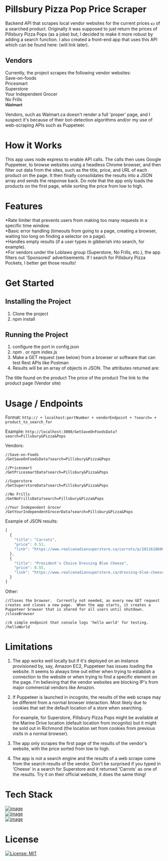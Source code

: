 # Pillsbury Pizza Pop Price Scraper
Backend API that scrapes local vendor websites for the current prices 💵 of a searched product.  Originally it was supposed to just return the prices of Pillsbury Pizza Pops (as a joke) but, I decided to make it more robust by adding a search function.  I also created a front-end app that uses this API which can be found here: (will link later).

## Vendors
Currently, the project scrapes the following vendor websites:\
Save-on-foods\
Pricesmart\
Superstore\
Your Independent Grocer\
No Frills\
~~Walmart~~

Vendors, such as Walmart.ca doesn't render a full 'proper' page, and I suspect it's because of their bot-detection algorithms and/or my use of web-scraping APIs such as Puppeteer.

# How it Works

This app uses node express to enable API calls.  The calls then uses Google Puppeteer, to browse websites using a headless Chrome browser, and then filter out data from the sites, such as the title, price, and URL of each product on the page.  It then finally consolidates the results into a JSON array and sends the response back.  Do note that the app only loads the products on the first page, while sorting the price from low to high.

# Features

*Rate limiter that prevents users from making too many requests in a specific time window.\
*Basic error handling (timeouts from going to a page, creating a browser, waiting too long on finding a selector on a page).\
*Handles empty results (if a user types in gibberish into search, for example).\
*For vendors under the Loblaws group (Superstore, No Frills, etc.), the app filters out 'Sponsored' advertisements.  If I search for Pillsbury Pizza Pockets, I better get those results!

# Get Started

## Installing the Project

1. Clone the project
2. npm install

## Running the Project

1. configure the port in config.json
2. npm . or npm index.js
3. Make a GET request (see below) from a browser or software that can test Rest APIs like Postman
4. Results will be an array of objects in JSON.  The attributes returned are:

The title found on the product
The price of the product
The link to the product page (Vendor site)



# Usage / Endpoints

Format:
`http:// + localhost:portNumber + vendorEndpoint + ?search= + product_to_search_for`

Example:
`http://localhost:3000/GetSaveOnFoodsData?search=Pillsbury&Pizza&Pops`

Vendors:
```
//Save-on-Foods
/GetSaveOnFoodsData?search=Pillsbury&Pizza&Pops

//Pricesmart
/GetPricesmartData?search=Pillsbury&Pizza&Pops

//Superstore
/GetSuperstoreData?search=Pillsbury&Pizza&Pops

//No Frills
/GetNoFrillsData?search=Pillsbury&Pizza&Pops

//Your Independent Grocer
/GetYourIndependentGrocerData?search=Pillsbury&Pizza&Pops
```

Example of JSON results:
```js
[
  {
    "title": "Carrots",
    "price": 0.51,
    "link": "https://www.realcanadiansuperstore.ca/carrots/p/20116186001_KG"
  },
  {
    "title": "President's Choice Dressing Blue Cheese",
    "price": 0.55,
    "link": "https://www.realcanadiansuperstore.ca/dressing-blue-cheese/p/21206954_EA"
  }
]
```

Other:
```
//Closes the browser.  Currently not needed, as every new GET request creates and closes a new page.  When the app starts, it creates a Puppeteer browser that is shared for all users until shutdown.
/closeBrowser

//A simple endpoint that console logs 'hello world' for testing.
/helloWorld
```

# Limitations

1. The app works well locally but if it's deployed on an instance provisioned by, say, Amazon EC2, Puppeteer has issues loading the website.  It seems to always time out either when trying to establish a connection to the website or when trying to find a specific element on the page.  I'm believing that the vendor websites are blocking IP's from major commercial vendors like Amazon.

2. If Puppeteer is launched in incognito, the results of the web scrape may be different from a normal browser interaction.  Most likely due to cookies that set the default location of a store when searching.  

	For example, for Superstore, Pillsbury Pizza Pops might be available at the Marine Drive location (default location from incognito) but it might be sold out in Richmond (the location set from cookies from previous visits in a normal browser).

3. The app only scrapes the first page of the results of the vendor's website, with the price sorted from low to high.

4. The app is not a search engine and the results of a web scrape come from the search results of the vendor.  Don't be surprised if you typed in 'Cheese' in a search for Superstore and it returned 'Carrots' as one of the results.  Try it on their official website, it does the same thing!

# Tech Stack
[![image](https://img.shields.io/badge/Puppeteer-40B5A4?style=for-the-badge&logo=Puppeteer&logoColor=white)](https://pptr.dev/)\
[![image](https://img.shields.io/badge/Express.js-000000?style=for-the-badge&logo=express&logoColor=white)](https://expressjs.com/)\
[![image](https://img.shields.io/badge/Node.js-339933?style=for-the-badge&logo=nodedotjs&logoColor=white)](https://nodejs.org/en)



# License

[![License: MIT](https://img.shields.io/badge/License-MIT-yellow.svg)](https://opensource.org/licenses/MIT)
